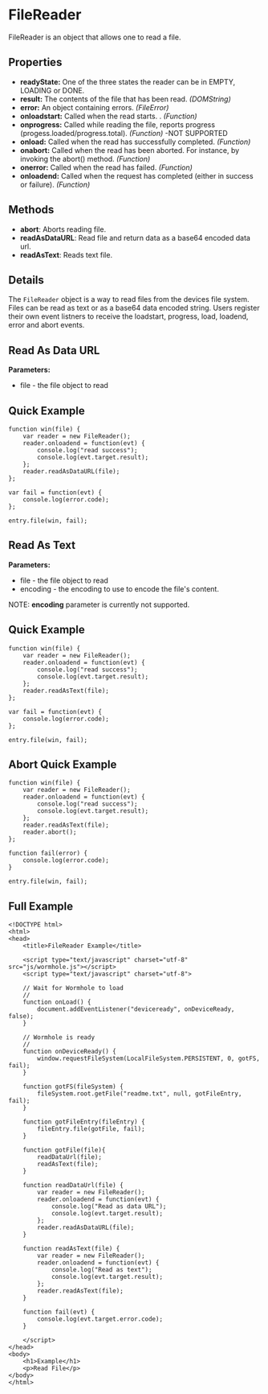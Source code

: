 FileReader
==========

FileReader is an object that allows one to read a file.

Properties
----------

- __readyState:__ One of the three states the reader can be in EMPTY, LOADING or DONE.
- __result:__ The contents of the file that has been read. _(DOMString)_
- __error:__ An object containing errors. _(FileError)_
- __onloadstart:__ Called when the read starts. . _(Function)_
- __onprogress:__ Called while reading the file, reports progress (progess.loaded/progress.total). _(Function)_ -NOT SUPPORTED
- __onload:__ Called when the read has successfully completed. _(Function)_
- __onabort:__ Called when the read has been aborted. For instance, by invoking the abort() method. _(Function)_
- __onerror:__ Called when the read has failed. _(Function)_
- __onloadend:__ Called when the request has completed (either in success or failure).  _(Function)_

Methods
-------

- __abort__: Aborts reading file.
- __readAsDataURL__: Read file and return data as a base64 encoded data url.
- __readAsText__: Reads text file.

Details
-------

The `FileReader` object is a way to read files from the devices file system.  Files can be read as text or as a base64 data encoded string.  Users register their own event listners to receive the loadstart, progress, load, loadend, error and abort events.

Read As Data URL
----------------

__Parameters:__
- file - the file object to read


Quick Example
-------------

	function win(file) {
		var reader = new FileReader();
		reader.onloadend = function(evt) {
			console.log("read success");
			console.log(evt.target.result);
		};
		reader.readAsDataURL(file);
	};

	var fail = function(evt) {
		console.log(error.code);
	};

	entry.file(win, fail);

Read As Text
------------

__Parameters:__

- file - the file object to read
- encoding - the encoding to use to encode the file's content. <!-- Default is UTF8. -->

NOTE: __encoding__ parameter is currently not supported.

Quick Example
-------------

	function win(file) {
		var reader = new FileReader();
		reader.onloadend = function(evt) {
			console.log("read success");
			console.log(evt.target.result);
		};
		reader.readAsText(file);
	};

	var fail = function(evt) {
		console.log(error.code);
	};

	entry.file(win, fail);

Abort Quick Example
-------------------

	function win(file) {
		var reader = new FileReader();
		reader.onloadend = function(evt) {
			console.log("read success");
			console.log(evt.target.result);
		};
		reader.readAsText(file);
		reader.abort();
	};

	function fail(error) {
		console.log(error.code);
	}

	entry.file(win, fail);

Full Example
------------

	<!DOCTYPE html>
	<html>
	<head>
		<title>FileReader Example</title>

		<script type="text/javascript" charset="utf-8" src="js/wormhole.js"></script>
		<script type="text/javascript" charset="utf-8">

		// Wait for Wormhole to load
		//
		function onLoad() {
			document.addEventListener("deviceready", onDeviceReady, false);
		}

		// Wormhole is ready
		//
		function onDeviceReady() {
			window.requestFileSystem(LocalFileSystem.PERSISTENT, 0, gotFS, fail);
		}

		function gotFS(fileSystem) {
			fileSystem.root.getFile("readme.txt", null, gotFileEntry, fail);
		}

		function gotFileEntry(fileEntry) {
			fileEntry.file(gotFile, fail);
		}

		function gotFile(file){
			readDataUrl(file);
			readAsText(file);
		}

		function readDataUrl(file) {
			var reader = new FileReader();
			reader.onloadend = function(evt) {
				console.log("Read as data URL");
				console.log(evt.target.result);
			};
			reader.readAsDataURL(file);
		}

		function readAsText(file) {
			var reader = new FileReader();
			reader.onloadend = function(evt) {
				console.log("Read as text");
				console.log(evt.target.result);
			};
			reader.readAsText(file);
		}

		function fail(evt) {
			console.log(evt.target.error.code);
		}

		</script>
	</head>
	<body>
		<h1>Example</h1>
		<p>Read File</p>
	</body>
	</html>

<!--
iOS Quirks
----------
- __encoding__ parameter is not supported, UTF8 encoding is always used.
-->
